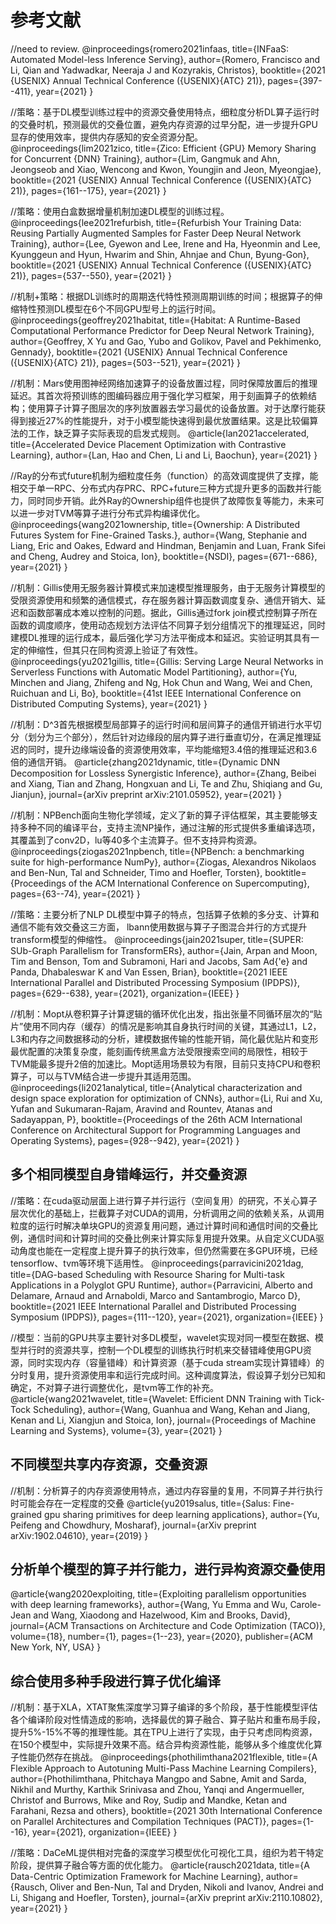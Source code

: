 # 参考文献

//need to review.
@inproceedings{romero2021infaas,
  title={INFaaS: Automated Model-less Inference Serving},
  author={Romero, Francisco and Li, Qian and Yadwadkar, Neeraja J and Kozyrakis, Christos},
  booktitle={2021 $\{$USENIX$\}$ Annual Technical Conference ($\{$USENIX$\}$$\{$ATC$\}$ 21)},
  pages={397--411},
  year={2021}
}

//策略：基于DL模型训练过程中的资源交叠使用特点，细粒度分析DL算子运行时的交叠时机，预测最优的交叠位置，避免内存资源的过早分配，进一步提升GPU显存的使用效率，提供内存感知的安全资源分配。
@inproceedings{lim2021zico,
  title={Zico: Efficient $\{$GPU$\}$ Memory Sharing for Concurrent $\{$DNN$\}$ Training},
  author={Lim, Gangmuk and Ahn, Jeongseob and Xiao, Wencong and Kwon, Youngjin and Jeon, Myeongjae},
  booktitle={2021 $\{$USENIX$\}$ Annual Technical Conference ($\{$USENIX$\}$$\{$ATC$\}$ 21)},
  pages={161--175},
  year={2021}
}

//策略：使用白盒数据增量机制加速DL模型的训练过程。
@inproceedings{lee2021refurbish,
  title={Refurbish Your Training Data: Reusing Partially Augmented Samples for Faster Deep Neural Network Training},
  author={Lee, Gyewon and Lee, Irene and Ha, Hyeonmin and Lee, Kyunggeun and Hyun, Hwarim and Shin, Ahnjae and Chun, Byung-Gon},
  booktitle={2021 $\{$USENIX$\}$ Annual Technical Conference ($\{$USENIX$\}$$\{$ATC$\}$ 21)},
  pages={537--550},
  year={2021}
}

//机制+策略：根据DL训练时的周期迭代特性预测周期训练的时间；根据算子的伸缩特性预测DL模型在6个不同GPU型号上的运行时间。
@inproceedings{geoffrey2021habitat,
  title={Habitat: A Runtime-Based Computational Performance Predictor for Deep Neural Network Training},
  author={Geoffrey, X Yu and Gao, Yubo and Golikov, Pavel and Pekhimenko, Gennady},
  booktitle={2021 $\{$USENIX$\}$ Annual Technical Conference ($\{$USENIX$\}$$\{$ATC$\}$ 21)},
  pages={503--521},
  year={2021}
}

//机制：Mars使用图神经网络加速算子的设备放置过程，同时保障放置后的推理延迟。其首次将预训练的图编码器应用于强化学习框架，用于刻画算子的依赖结构；使用算子计算子图层次的序列放置器去学习最优的设备放置。对于达摩行能获得到接近27%的性能提升，对于小模型能快速得到最优放置结果。这是比较偏算法的工作，缺乏算子实际表现的启发式规则。
@article{lan2021accelerated,
  title={Accelerated Device Placement Optimization with Contrastive Learning},
  author={Lan, Hao and Chen, Li and Li, Baochun},
  year={2021} 
}

//Ray的分布式future机制为细粒度任务（function）的高效调度提供了支撑，能相交于单一RPC、分布式内存PRC、RPC+future三种方式提升更多的函数并行能力，同时同步开销。此外Ray的Ownership组件也提供了故障恢复等能力，未来可以进一步对TVM等算子进行分布式异构编译优化。
@inproceedings{wang2021ownership,
  title={Ownership: A Distributed Futures System for Fine-Grained Tasks.},
  author={Wang, Stephanie and Liang, Eric and Oakes, Edward and Hindman, Benjamin and Luan, Frank Sifei and Cheng, Audrey and Stoica, Ion},
  booktitle={NSDI},
  pages={671--686},
  year={2021}
}

//机制：Gillis使用无服务器计算模式来加速模型推理服务，由于无服务计算模型的受限资源使用和频繁的通信模式，存在服务器计算函数调度复杂、通信开销大、延迟和函数部署成本难以控制的问题。据此，Gillis通过fork join模式控制算子所在函数的调度顺序，使用动态规划方法评估不同算子划分组情况下的推理延迟，同时建模DL推理的运行成本，最后强化学习方法平衡成本和延迟。实验证明其具有一定的伸缩性，但其只在同构资源上验证了有效性。
@inproceedings{yu2021gillis,
  title={Gillis: Serving Large Neural Networks in Serverless Functions with Automatic Model Partitioning},
  author={Yu, Minchen and Jiang, Zhifeng and Ng, Hok Chun and Wang, Wei and Chen, Ruichuan and Li, Bo},
  booktitle={41st IEEE International Conference on Distributed Computing Systems},
  year={2021}
}

//机制：D^3首先根据模型局部算子的运行时间和层间算子的通信开销进行水平切分（划分为三个部分），然后针对边缘段的层内算子进行垂直切分，在满足推理延迟的同时，提升边缘端设备的资源使用效率，平均能缩短3.4倍的推理延迟和3.6倍的通信开销。
@article{zhang2021dynamic,
  title={Dynamic DNN Decomposition for Lossless Synergistic Inference},
  author={Zhang, Beibei and Xiang, Tian and Zhang, Hongxuan and Li, Te and Zhu, Shiqiang and Gu, Jianjun},
  journal={arXiv preprint arXiv:2101.05952},
  year={2021}
}

//机制：NPBench面向生物化学领域，定义了新的算子评估框架，其主要能够支持多种不同的编译平台，支持主流NP操作，通过注解的形式提供多重编译选项，其覆盖到了conv2D，lu等40多个主流算子。但不支持异构资源。
@inproceedings{ziogas2021npbench,
  title={NPBench: a benchmarking suite for high-performance NumPy},
  author={Ziogas, Alexandros Nikolaos and Ben-Nun, Tal and Schneider, Timo and Hoefler, Torsten},
  booktitle={Proceedings of the ACM International Conference on Supercomputing},
  pages={63--74},
  year={2021}
}

//策略：主要分析了NLP DL模型中算子的特点，包括算子依赖的多分支、计算和通信不能有效交叠这三方面， lbann使用数据与算子子图混合并行的方式提升transform模型的伸缩性。
@inproceedings{jain2021super,
  title={SUPER: SUb-Graph Parallelism for TransformERs},
  author={Jain, Arpan and Moon, Tim and Benson, Tom and Subramoni, Hari and Jacobs, Sam Ad{\'e} and Panda, Dhabaleswar K and Van Essen, Brian},
  booktitle={2021 IEEE International Parallel and Distributed Processing Symposium (IPDPS)},
  pages={629--638},
  year={2021},
  organization={IEEE}
}

//机制：Mopt从卷积算子计算逻辑的循环优化出发，指出张量不同循环层次的“贴片”使用不同内存（缓存）的情况是影响其自身执行时间的关键，其通过L1，L2，L3和内存之间数据移动的分析，建模数据传输的性能开销，简化最优贴片和变形最优配置的决策复杂度，能刻画传统黑盒方法受限搜索空间的局限性，相较于TVM能最多提升2倍的加速比。Mopt适用场景较为有限，目前只支持CPU和卷积算子，可以与TVM结合进一步提升其适用范围。
@inproceedings{li2021analytical,
  title={Analytical characterization and design space exploration for optimization of CNNs},
  author={Li, Rui and Xu, Yufan and Sukumaran-Rajam, Aravind and Rountev, Atanas and Sadayappan, P},
  booktitle={Proceedings of the 26th ACM International Conference on Architectural Support for Programming Languages and Operating Systems},
  pages={928--942},
  year={2021}
}

## 多个相同模型自身错峰运行，并交叠资源

//策略：在cuda驱动层面上进行算子并行运行（空间复用）的研究，不关心算子层次优化的基础上，拦截算子对CUDA的调用，分析调用之间的依赖关系，从调用粒度的运行时解决单块GPU的资源复用问题，通过计算时间和通信时间的交叠比例，通信时间和计算时间的交叠比例来计算实际复用提升效果。从自定义CUDA驱动角度也能在一定程度上提升算子的执行效率，但仍然需要在多GPU环境，已经tensorflow、tvm等环境下适用性。
@inproceedings{parravicini2021dag,
  title={DAG-based Scheduling with Resource Sharing for Multi-task Applications in a Polyglot GPU Runtime},
  author={Parravicini, Alberto and Delamare, Arnaud and Arnaboldi, Marco and Santambrogio, Marco D},
  booktitle={2021 IEEE International Parallel and Distributed Processing Symposium (IPDPS)},
  pages={111--120},
  year={2021},
  organization={IEEE}
}

//模型：当前的GPU共享主要针对多DL模型，wavelet实现对同一模型在数据、模型并行时的资源共享，控制一个DL模型的训练执行时机来交替错峰使用GPU资源，同时实现内存（容量错峰）和计算资源（基于cuda stream实现计算错峰）的分时复用，提升资源使用率和运行完成时间。这种调度算法，假设算子划分已知和确定，不对算子进行调整优化，是tvm等工作的补充。
@article{wang2021wavelet,
  title={Wavelet: Efficient DNN Training with Tick-Tock Scheduling},
  author={Wang, Guanhua and Wang, Kehan and Jiang, Kenan and Li, Xiangjun and Stoica, Ion},
  journal={Proceedings of Machine Learning and Systems},
  volume={3},
  year={2021}
}

## 不同模型共享内存资源，交叠资源

//机制：分析算子的内存资源使用特点，通过内存容量的复用，不同算子并行执行时可能会存在一定程度的交叠
@article{yu2019salus,
  title={Salus: Fine-grained gpu sharing primitives for deep learning applications},
  author={Yu, Peifeng and Chowdhury, Mosharaf},
  journal={arXiv preprint arXiv:1902.04610},
  year={2019}
}

## 分析单个模型的算子并行能力，进行异构资源交叠使用

@article{wang2020exploiting,
  title={Exploiting parallelism opportunities with deep learning frameworks},
  author={Wang, Yu Emma and Wu, Carole-Jean and Wang, Xiaodong and Hazelwood, Kim and Brooks, David},
  journal={ACM Transactions on Architecture and Code Optimization (TACO)},
  volume={18},
  number={1},
  pages={1--23},
  year={2020},
  publisher={ACM New York, NY, USA}
}

## 综合使用多种手段进行算子优化编译

//机制：基于XLA，XTAT聚焦深度学习算子编译的多个阶段，基于性能模型评估各个编译阶段对性情造成的影响，选择最优的算子融合、算子贴片和重布局手段，提升5%-15%不等的推理性能。其在TPU上进行了实现，由于只考虑同构资源，在150个模型中，实际提升效果不高。结合异构资源性能，能够从多个维度优化算子性能仍然存在挑战。
@inproceedings{phothilimthana2021flexible,
  title={A Flexible Approach to Autotuning Multi-Pass Machine Learning Compilers},
  author={Phothilimthana, Phitchaya Mangpo and Sabne, Amit and Sarda, Nikhil and Murthy, Karthik Srinivasa and Zhou, Yanqi and Angermueller, Christof and Burrows, Mike and Roy, Sudip and Mandke, Ketan and Farahani, Rezsa and others},
  booktitle={2021 30th International Conference on Parallel Architectures and Compilation Techniques (PACT)},
  pages={1--16},
  year={2021},
  organization={IEEE}
}

//策略：DaCeML提供相对完备的深度学习模型优化可视化工具，组织为若干特定阶段，提供算子融合等方面的优化能力。
@article{rausch2021data,
  title={A Data-Centric Optimization Framework for Machine Learning},
  author={Rausch, Oliver and Ben-Nun, Tal and Dryden, Nikoli and Ivanov, Andrei and Li, Shigang and Hoefler, Torsten},
  journal={arXiv preprint arXiv:2110.10802},
  year={2021}
}